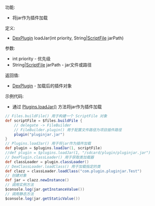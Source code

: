 功能:

+ 将jar作为插件加载

定义:

+ [DexPlugin](/API/Plugin/DexPlugin/README.md) loadJar(int priority,
  String|[ScriptFile](/API/File/ScriptFile/README.md) jarPath)

参数:

+ int priority - 优先级
+ String|[ScriptFile](/API/File/ScriptFile/README.md) jarPath - jar文件或路径

返回值:

+ [DexPlugin](/API/Plugin/DexPlugin/README.md) - 加载后的插件对象

示例代码:

+ 通过 [Plugins.loadJar()](/API/Plugin/Plugins/README.md?id=loadJar) 方法将jar作为插件加载

```groovy
// Files.buildFile() 用于构建一个 ScriptFile 对象
def scriptFile = $files.buildFile {
    // delegate -> FileBuilder
    // FileBuilder.plugin() 用于配置文件路径为项目插件路径
    plugin("pluginjar.jar")
}
// Plugins.loadJar() 用于将jar作为插件加载
def plugin = $plugins.loadJar(1, scriptFile)
//def plugin = $plugins.loadJar(1, "/sdcard/plugin/pluginjar.jar")
// DexPlugin.classLoader() 用于获取类加载器
def classLoader = plugin.classLoader()
// DexClassLoader.loadClass() 用于加载指定的类
def clazz = classLoader.loadClass("com.plugin.pluginjar.Test")
// 创建对象
def jar = clazz.newInstance()
// 调用实例方法
$console.log(jar.getInstanceValue())
// 调用静态方法
$console.log(jar.getStaticValue())
```